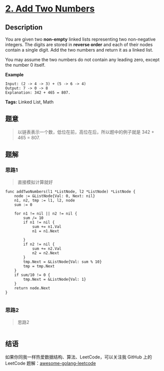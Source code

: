# [2. Add Two Numbers][title]

## Description

You are given two **non-empty** linked lists representing two non-negative integers. The digits are stored in **reverse order** and each of their nodes contain a single digit. Add the two numbers and return it as a linked list.

You may assume the two numbers do not contain any leading zero, except the number 0 itself.

**Example**

```
Input: (2 -> 4 -> 3) + (5 -> 6 -> 4)
Output: 7 -> 0 -> 8
Explanation: 342 + 465 = 807.
```

**Tags:** Linked List, Math

## 题意
>以链表表示一个数，低位在前，高位在后，所以题中的例子就是 342 + 465 = 807.

## 题解

### 思路1
> 直接模拟计算就好

```golang
func addTwoNumbers(l1 *ListNode, l2 *ListNode) *ListNode {
	node := &ListNode{Val: 0, Next: nil}
	n1, n2, tmp := l1, l2, node
	sum := 0
	
	for n1 != nil || n2 != nil {
		sum /= 10
		if n1 != nil {
			sum += n1.Val
			n1 = n1.Next

		}
		if n2 != nil {
			sum += n2.Val
			n2 = n2.Next
		}
		tmp.Next = &ListNode{Val: sum % 10}
		tmp = tmp.Next
	}
	if sum/10 != 0 {
		tmp.Next = &ListNode{Val: 1}
	}
	return node.Next
}


```

### 思路2
> 思路2
```go

```

## 结语

如果你同我一样热爱数据结构、算法、LeetCode，可以关注我 GitHub 上的 LeetCode 题解：[awesome-golang-leetcode][me]

[title]: https://leetcode.com/problems/add-two-numbers/description/
[me]: https://github.com/kylesliu/awesome-golang-algorithm

